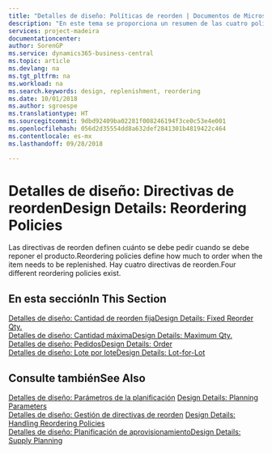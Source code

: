 ```yaml
---
title: "Detalles de diseño: Políticas de reorden | Documentos de Microsoft"
description: "En este tema se proporciona un resumen de las cuatro políticas de reorden disponibles para la reposición."
services: project-madeira
documentationcenter: 
author: SorenGP
ms.service: dynamics365-business-central
ms.topic: article
ms.devlang: na
ms.tgt_pltfrm: na
ms.workload: na
ms.search.keywords: design, replenishment, reordering
ms.date: 10/01/2018
ms.author: sgroespe
ms.translationtype: HT
ms.sourcegitcommit: 9dbd92409ba02281f008246194f3ce0c53e4e001
ms.openlocfilehash: 056d2d35554dd8a632def2841301b4819422c464
ms.contentlocale: es-mx
ms.lasthandoff: 09/28/2018

---
```

# <a name="design-details-reordering-policies"></a><span data-ttu-id="8834b-103">Detalles de diseño: Directivas de reorden</span><span class="sxs-lookup"><span data-stu-id="8834b-103">Design Details: Reordering Policies</span></span>
<span data-ttu-id="8834b-104">Las directivas de reorden definen cuánto se debe pedir cuando se debe reponer el producto.</span><span class="sxs-lookup"><span data-stu-id="8834b-104">Reordering policies define how much to order when the item needs to be replenished.</span></span> <span data-ttu-id="8834b-105">Hay cuatro directivas de reorden.</span><span class="sxs-lookup"><span data-stu-id="8834b-105">Four different reordering policies exist.</span></span>  

## <a name="in-this-section"></a><span data-ttu-id="8834b-106">En esta sección</span><span class="sxs-lookup"><span data-stu-id="8834b-106">In This Section</span></span>  
[<span data-ttu-id="8834b-107">Detalles de diseño: Cantidad de reorden fija</span><span class="sxs-lookup"><span data-stu-id="8834b-107">Design Details: Fixed Reorder Qty.</span></span>](design-details-fixed-reorder-qty.md)  
[<span data-ttu-id="8834b-108">Detalles de diseño: Cantidad máxima</span><span class="sxs-lookup"><span data-stu-id="8834b-108">Design Details: Maximum Qty.</span></span>](design-details-maximum-qty.md)  
[<span data-ttu-id="8834b-109">Detalles de diseño: Pedidos</span><span class="sxs-lookup"><span data-stu-id="8834b-109">Design Details: Order</span></span>](design-details-order.md)  
[<span data-ttu-id="8834b-110">Detalles de diseño: Lote por lote</span><span class="sxs-lookup"><span data-stu-id="8834b-110">Design Details: Lot-for-Lot</span></span>](design-details-lot-for-lot.md)  

## <a name="see-also"></a><span data-ttu-id="8834b-111">Consulte también</span><span class="sxs-lookup"><span data-stu-id="8834b-111">See Also</span></span>  
<span data-ttu-id="8834b-112">[Detalles de diseño: Parámetros de la planificación](design-details-planning-parameters.md) </span><span class="sxs-lookup"><span data-stu-id="8834b-112">[Design Details: Planning Parameters](design-details-planning-parameters.md) </span></span>  
<span data-ttu-id="8834b-113">[Detalles de diseño: Gestión de directivas de reorden](design-details-handling-reordering-policies.md) </span><span class="sxs-lookup"><span data-stu-id="8834b-113">[Design Details: Handling Reordering Policies](design-details-handling-reordering-policies.md) </span></span>  
[<span data-ttu-id="8834b-114">Detalles de diseño: Planificación de aprovisionamiento</span><span class="sxs-lookup"><span data-stu-id="8834b-114">Design Details: Supply Planning</span></span>](design-details-supply-planning.md)


